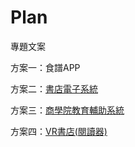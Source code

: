 # Plan

專題文案

方案一：食譜APP

方案二：[書店電子系統](https://stevenshih-0402.github.io/Plan/index1.html)

方案三：[商學院教育輔助系統](https://stevenshih-0402.github.io/Plan/index2.html)

方案四：[VR書店(閱讀器)](https://stevenshih-0402.github.io/Plan/index3.html)
